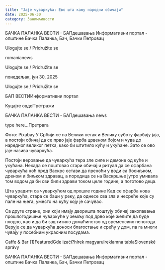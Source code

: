 ```yaml
---
title: "Јаје чуваркућа: Ево шта кажу народни обичаји"
date: 2025-06-30
category: Занимљивости
---
```


БАЧКА ПАЛАНКА ВЕСТИ - БАПдешавања Информативни портал - општине Бачка Паланка, Бач, Бачки Петровац

Ulogujte se / Pridružite se

romanianews

Ulogujte se / Pridružite se

понедељак, јун 30, 2025

Ulogujte se / Pridružite se

БАП ВЕСТИИнформативни портал

Куцајте овдеПретражи

БАЧКА ПАЛАНКА ВЕСТИ - БАПдешавања news

type here...Претрага

Фото: Pixabay
            У Србији се на Велики петак и Велику суботу фарбају јаја, а постоји обичај да се прво јаје фарба црвеном бојом и чува до наредног великог петка, како би штитило кућу и укућане. Зато се ово јаје назива чуваркућа.

Постоји веровање да чуваркућа тера зле силе и демоне од куће и укућана.
Некада се поштовао стари обичај и ритуал да се офарбана чуваркућа ноћ пред Васкрс остави да преноћи у води са босиљком, дреном и биљком здравац, а породица се на Васкршње јутро умивала том водом да би сви били здрави током целе године, а поготово деца.


Шта урадити са чуваркућом од прошле године
Кад се офарба нова чуваркућа, стара се баци у реку, да однесе сва зла и несреће које су пале на њега, уместо на кућу коју је сачувао.


Са друге стране, они који имају дворишта поштују обичај закопавања прошлогодишње чуваркуће у земљу под дрво које желите да буде плодно, као и да би заштитило домаћинство од временских непогода.
Верује се да чуваркућа доноси благостање и срећу у дом, па га многи чувају у посебним украсним посудама.

Caffe & Bar (1)FeaturedGde izaći?hírek magyarulreklamna tablaSlovenské správy

БАЧКА ПАЛАНКА ВЕСТИ - БАПдешавања Информативни портал - општине Бачка Паланка, Бач, Бачки Петровац
